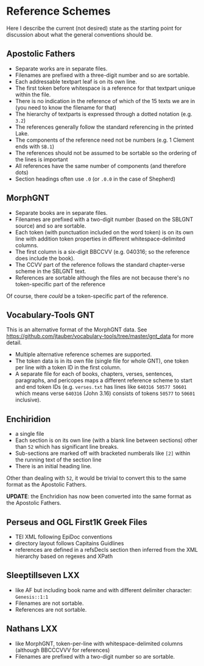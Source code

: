 # Reference Schemes

Here I describe the current (not desired) state as the starting point for discussion about what the general conventions should be.

## Apostolic Fathers

* Separate works are in separate files.
* Filenames are prefixed with a three-digit number and so are sortable.
* Each addressable textpart leaf is on its own line.
* The first token before whitespace is a reference for that textpart unique within the file.
* There is no indication in the reference of which of the 15 texts we are in (you need to know the filename for that)
* The hierarchy of textparts is expressed through a dotted notation (e.g. `3.2`)
* The references generally follow the standard referencing in the printed Lake.
* The components of the reference need not be numbers (e.g. 1 Clement ends with `SB.1`)
* The references should not be assumed to be sortable so the ordering of the lines is important
* All references have the same number of components (and therefore dots)
* Section headings often use `.0` (or `.0.0` in the case of Shepherd)

## MorphGNT

* Separate books are in separate files.
* Filenames are prefixed with a two-digit number (based on the SBLGNT source) and so are sortable.
* Each token (with punctuation included on the word token) is on its own line with addition token properties in different whitespace-delimited columns.
* The first column is a six-digit BBCCVV (e.g. 040316; so the reference does include the book).
* The CCVV part of the reference follows the standard chapter-verse scheme in the SBLGNT text.
* References are sortable although the files are not because there's no token-specific part of the reference

Of course, there *could* be a token-specific part of the reference.

## Vocabulary-Tools GNT

This is an alternative format of the MorphGNT data. See <https://github.com/jtauber/vocabulary-tools/tree/master/gnt_data> for more detail.

* Multiple alternative reference schemes are supported.
* The token data is in its own file (single file for whole GNT), one token per line with a token ID in the first column.
* A separate file for each of books, chapters, verses, sentences, paragraphs, and pericopes maps a different reference scheme to start and end token IDs (e.g. `verses.txt` has lines like `640316 50577 50601` which means verse `640316` (John 3.16) consists of tokens `50577` to `50601` inclusive).

## Enchiridion

* a single file
* Each section is on its own line (with a blank line between sections) other than `52` which has significant line breaks.
* Sub-sections are marked off with bracketed numberals like `[2]` within the running text of the section line
* There is an initial heading line.

Other than dealing with `52`, it would be trivial to convert this to the same format as the Apostolic Fathers.

**UPDATE**: the Enchridion has now been converted into the same format as the Apostolic Fathers.

## Perseus and OGL First1K Greek Files

* TEI XML following EpiDoc conventions
* directory layout follows Capitains Guidlines
* references are defined in a refsDecls section then inferred from the XML hierarchy based on regexes and XPath

## Sleeptillseven LXX

* like AF but including book name and with different delimiter character: `Genesis::1:1`
* Filenames are not sortable.
* References are not sortable.

## Nathans LXX

* like MorphGNT, token-per-line with whitespace-delimited columns (although BBCCCVVV for references)
* Filenames are prefixed with a two-digit number so are sortable.
